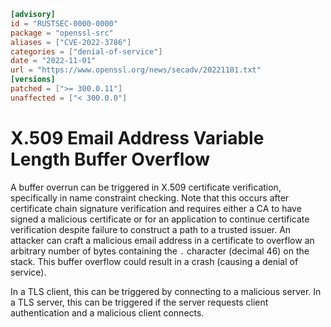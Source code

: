 ```toml
[advisory]
id = "RUSTSEC-0000-0000"
package = "openssl-src"
aliases = ["CVE-2022-3786"]
categories = ["denial-of-service"]
date = "2022-11-01"
url = "https://www.openssl.org/news/secadv/20221101.txt"
[versions]
patched = [">= 300.0.11"]
unaffected = ["< 300.0.0"]
```

# X.509 Email Address Variable Length Buffer Overflow

A buffer overrun can be triggered in X.509 certificate verification,
specifically in name constraint checking. Note that this occurs after
certificate chain signature verification and requires either a CA to
have signed a malicious certificate or for an application to continue
certificate verification despite failure to construct a path to a trusted
issuer. An attacker can craft a malicious email address in a certificate
to overflow an arbitrary number of bytes containing the `.` character
(decimal 46) on the stack. This buffer overflow could result in a crash
(causing a denial of service).

In a TLS client, this can be triggered by connecting to a malicious
server. In a TLS server, this can be triggered if the server requests
client authentication and a malicious client connects.
